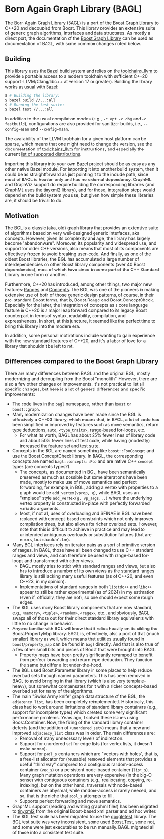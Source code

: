 # Born Again Graph Library (BAGL)

The Born Again Graph Library (BAGL) is a port of the
[Boost Graph Library](https://www.boost.org/doc/libs/release/libs/graph/doc/index.html) to C++20
and decoupled from Boost. This library provides an extensive suite of generic graph
algorithms, interfaces and data structures. As mostly a direct port, the documentation of
the [Boost Graph Library](https://www.boost.org/doc/libs/release/libs/graph/doc/index.html) can
be used as documentation of BAGL, with some common changes noted below.

## Building

This library uses the [Bazel](https://bazel.build/) build system and relies on
the [toolchains_llvm](https://github.com/bazel-contrib/toolchains_llvm) to provide a portable
access to a modern toolchain with sufficient C++20 support (LLVM/Clang/libc++ at version 17 or
greater). Building the library works as usual with Bazel:

```bash
$ # Building the library:
$ bazel build //...:all
$ # Running the test suite:
$ bazel test //...:all
```

In addition to the usual compilation modes (e.g., `-c opt`, `-c dbg` and `-c fastbuild`),
configurations are also provided for sanitizer builds, i.e., `--config=asan` and `--config=msan`.

The availability of the LLVM toolchain for a given host platform can be sparse, which means that
one might need to change the version, see the documentation
of [toolchains_llvm](https://github.com/bazel-contrib/toolchains_llvm) for instructions, and
especially the current [list of supported distributions](https://github.com/bazel-contrib/toolchains_llvm/blob/master/toolchain/internal/llvm_distributions.bzl).

Importing this library into your own Bazel project should be as easy as any other native
Bazel module. For importing it into another build system, then it could be as straightforward
as just pointing it to the include path, since most of BAGL is header-only and has no external
dependency. GraphML and GraphViz support do require building the corresponding libraries (and
GraphML uses the tinyxml2 library), and for those, integration steps would depend on the build
system you use, but given how simple these libraries are, it should be trivial to do.

## Motivation

The BGL is a classic (aka, old) graph library that provides an extensive suite of algorithms based
on very well-designed generic interfaces, aka concepts. However, given its complexity and age,
the library has largely become "abandonware". Moreover, its popularity and widespread use, and
support for older C++ versions, also means that most of its components are effectively frozen to
avoid breaking user-code. And finally, as one of the oldest Boost libraries, the BGL has accumulated
a large number of interdependencies on other Boost library components (over 40 Boost dependencies),
most of which have since become part of the C++ Standard Library in one form or another.

Furthermore, C++20 has introduced, among other things, two major new
features: [Ranges](https://en.cppreference.com/w/cpp/ranges)
and [Concepts](https://en.cppreference.com/w/cpp/concepts). The BGL was one of the pioneers
in making extensive use of both of those generic design patterns, of course, in their pre-standard
Boost forms, that is, Boost.Range and Boost.ConceptCheck. Especially for the latter, the integration
of concepts as a core language feature in C++20 is a major leap forward compared to its legacy Boost
counterpart in terms of syntax, readability, compilation, and expressiveness. In short, at this
juncture, it seemed like the perfect time to bring this library into the modern era.

In addition, some personal motivations include wanting to gain experience with the new standard
features of C++20, and it's a labor of love for a library that shouldn't be left to rot.

## Differences compared to the Boost Graph Library

There are many differences between BAGL and the original BGL, mostly modernizing
and decoupling from the Boost "monolith". However, there are also a few other changes or improvements.
It's not practical to list all specific changes, but here is a list of general differences and
specific improvements:

 - The code lives in the `bagl` namespace, rather than `boost` or `boost::graph`.
 - Many modernization changes have been made since the BGL is effectively a C++03 library, which
   means that, in BAGL, a lot of code has been simplified or improved by features such as move
   semantics, return type deductions, `auto`, `<type_traits>`, range-based for-loops, etc.
    - For what its worth, BAGL has about 25% fewer lines of library code and about 50% fewer lines
      of test code, while having (modestly) increased the feature set and test suite.
 - Concepts in the BGL are named something like `boost::FooConcept` and use the Boost.ConceptCheck
   library. In BAGL, the corresponding concepts are named `bagl::concepts::Foo` and are native C++
   `concept` types (are concepts types?).
    - The concepts, as documented in BGL, have been semantically preserved as much as
      possible but some alterations have been made, mostly to make use of move semantics and perfect
      forwarding, for example, in BGL, adding a vertex with properties to a graph would be `add_vertex(vprop, g)`,
      while BAGL uses an "emplace" style `add_vertex(g, vp_args...)` where the underlying
      vertex property is constructed in-place with perfectly forwarded variadic arguments.
    - Most, if not all, uses of overloading and SFINAE in BGL have been replaced with concept-based
      constraints which not only improves compilation times, but also allows for richer overload
      sets. However, note that this is difficult to achieve in practice and may lead to unintended
      ambiguous overloads or substitution failures (that are errors, but shouldn't be).
 - Many BGL interfaces rely on iterator pairs as a sort of primitive version of ranges. In BAGL,
   those have all been changed to use C++ standard ranges and views, and can therefore be used with
   range-based for-loops and transformed with other views.
    - BAGL mostly tries to stick with standard ranges and views, but also has to introduce a number
      of its own views as the standard ranges library is still lacking many useful features (as of
      C++20, and even C++23, in my opinion).
    - Implementations of standard ranges in both `libstdc++` and `libc++` appear to still be
      rather experimental (as of 2024) in my estimation (even if, officially, they are not),
      so one should expect some rough edges.
 - The BGL uses many Boost library components that are now standard, e.g., `<memory>`,
   `<tuple>`, `<random>`, `<regex>`, etc., and obviously, BAGL swaps all of those out for their
   direct standard library equivalents with little to no change in behavior.
 - Anyone familiar with BGL will know that it relies heavily on its sibling the Boost.PropertyMap
   library. BAGL is, effectively, also a port of that (much smaller) library as well, which means
   that utilities usually found in `boost/property_map` can be found in `bagl` directly. And that
   is also true of a few other small bits and pieces of Boost that were brought into BAGL.
    - Property maps have been pretty significantly revamped to benefit from perfect forwarding
      and return type deduction. They function the same but differ a lot under-the-hood.
 - The BGL used Boost.Parameter library in some places to help reduce overload sets through
   named parameters. This has been removed in BAGL to avoid bringing in that library (which is
   also very template-heavy), but somewhat compensates for it with a richer concepts-based
   overload set for many of the algorithms.
 - The main "Swiss Army knife" graph data structure of the BGL, the `adjacency_list`, has been
   completely reimplemented. Historically, this class had to work around limitations of standard
   library containers (e.g., support for incomplete types) which created some very significant
   performance problems. Years ago, I solved these issues using Boost.Container. Now, the fixing
   of the standard library container defects (and the addition of `<unordered_set>`) means that
   a new and improved `adjacency_list` class was in order. The main differences are:
    - Removal of many unnecessary levels of indirection.
    - Support for unordered set for edge lists (for vertex lists, it doesn't make sense).
    - Support for `pool_s` containers which are "vectors with holes", that is, a free-list
      allocator for (reusable) removed elements that provides a useful "third way" compared to a
      contiguous random-access container (`vec_s`) or a persistent node-based container (`list_s`).
      Many graph mutation operations are very expensive (in the big-O sense) with contiguous
      containers (e.g., reallocating, copying, re-indexing), but on the other hand, traversals
      with node-based containers are abysmal, while random-access is rarely needed, and so, that
      is the niche that `pool_s` attempts to fill.
    - Supports perfect forwarding and move semantics.
 - GraphML support (reading and writing graphml files) has been migrated
   to [tinyxml2](https://github.com/leethomason/tinyxml2) from the original Boost-based xml parser
   and ad hoc writer.
 - The BGL test suite has been migrated to use the [googletest](https://github.com/google/googletest)
   library. The BGL test suite was very inconsistent, some used Boost.Test, some not, and some were
   just executables to be run manually. BAGL migrated all of those into a consistent test suite.

